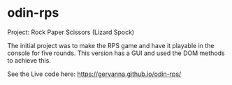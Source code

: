 # odin-rps
Project: Rock Paper Scissors (Lizard Spock)

The initial project was to make the RPS game and have it playable in the console for five rounds. This version has a GUI and used the DOM methods to achieve this. 

See the Live code here: https://gervanna.github.io/odin-rps/


